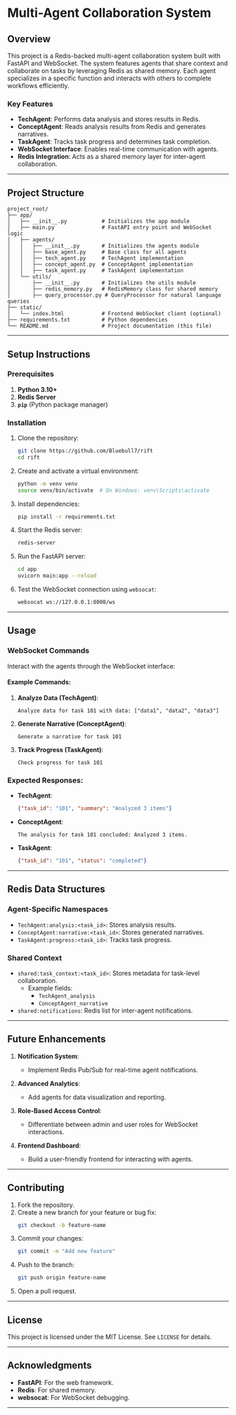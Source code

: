 # Multi-Agent Collaboration System

## Overview
This project is a Redis-backed multi-agent collaboration system built with FastAPI and WebSocket. The system features agents that share context and collaborate on tasks by leveraging Redis as shared memory. Each agent specializes in a specific function and interacts with others to complete workflows efficiently.

### Key Features
- **TechAgent**: Performs data analysis and stores results in Redis.
- **ConceptAgent**: Reads analysis results from Redis and generates narratives.
- **TaskAgent**: Tracks task progress and determines task completion.
- **WebSocket Interface**: Enables real-time communication with agents.
- **Redis Integration**: Acts as a shared memory layer for inter-agent collaboration.

---

## Project Structure

```
project_root/
├── app/
│   ├── __init__.py           # Initializes the app module
│   ├── main.py               # FastAPI entry point and WebSocket logic
│   ├── agents/
│   │   ├── __init__.py       # Initializes the agents module
│   │   ├── base_agent.py     # Base class for all agents
│   │   ├── tech_agent.py     # TechAgent implementation
│   │   ├── concept_agent.py  # ConceptAgent implementation
│   │   ├── task_agent.py     # TaskAgent implementation
│   └── utils/
│       ├── __init__.py       # Initializes the utils module
│       ├── redis_memory.py   # RedisMemory class for shared memory
│       ├── query_processor.py # QueryProcessor for natural language queries
├── static/
│   └── index.html            # Frontend WebSocket client (optional)
├── requirements.txt          # Python dependencies
└── README.md                 # Project documentation (this file)
```

---

## Setup Instructions

### Prerequisites
1. **Python 3.10+**
2. **Redis Server**
3. **`pip`** (Python package manager)

### Installation
1. Clone the repository:
   ```bash
   git clone https://github.com/Bluebull7/rift
   cd rift
   ```

2. Create and activate a virtual environment:
   ```bash
   python -m venv venv
   source venv/bin/activate  # On Windows: venv\Scripts\activate
   ```

3. Install dependencies:
   ```bash
   pip install -r requirements.txt
   ```

4. Start the Redis server:
   ```bash
   redis-server
   ```

5. Run the FastAPI server:
   ```bash
   cd app
   uvicorn main:app --reload
   ```

6. Test the WebSocket connection using `websocat`:
   ```bash
   websocat ws://127.0.0.1:8000/ws
   ```

---

## Usage

### WebSocket Commands
Interact with the agents through the WebSocket interface:

#### Example Commands:
1. **Analyze Data (TechAgent)**:
   ```
   Analyze data for task 101 with data: ["data1", "data2", "data3"]
   ```

2. **Generate Narrative (ConceptAgent)**:
   ```
   Generate a narrative for task 101
   ```

3. **Track Progress (TaskAgent)**:
   ```
   Check progress for task 101
   ```

### Expected Responses:
- **TechAgent**:
  ```json
  {"task_id": "101", "summary": "Analyzed 3 items"}
  ```

- **ConceptAgent**:
  ```
  The analysis for task 101 concluded: Analyzed 3 items.
  ```

- **TaskAgent**:
  ```json
  {"task_id": "101", "status": "completed"}
  ```

---

## Redis Data Structures

### Agent-Specific Namespaces
- `TechAgent:analysis:<task_id>`: Stores analysis results.
- `ConceptAgent:narrative:<task_id>`: Stores generated narratives.
- `TaskAgent:progress:<task_id>`: Tracks task progress.

### Shared Context
- `shared:task_context:<task_id>`: Stores metadata for task-level collaboration.
  - Example fields:
    - `TechAgent_analysis`
    - `ConceptAgent_narrative`
- `shared:notifications`: Redis list for inter-agent notifications.

---

## Future Enhancements

1. **Notification System**:
   - Implement Redis Pub/Sub for real-time agent notifications.

2. **Advanced Analytics**:
   - Add agents for data visualization and reporting.

3. **Role-Based Access Control**:
   - Differentiate between admin and user roles for WebSocket interactions.

4. **Frontend Dashboard**:
   - Build a user-friendly frontend for interacting with agents.

---

## Contributing

1. Fork the repository.
2. Create a new branch for your feature or bug fix:
   ```bash
   git checkout -b feature-name
   ```
3. Commit your changes:
   ```bash
   git commit -m "Add new feature"
   ```
4. Push to the branch:
   ```bash
   git push origin feature-name
   ```
5. Open a pull request.

---

## License
This project is licensed under the MIT License. See `LICENSE` for details.

---

## Acknowledgments
- **FastAPI**: For the web framework.
- **Redis**: For shared memory.
- **websocat**: For WebSocket debugging.

---
